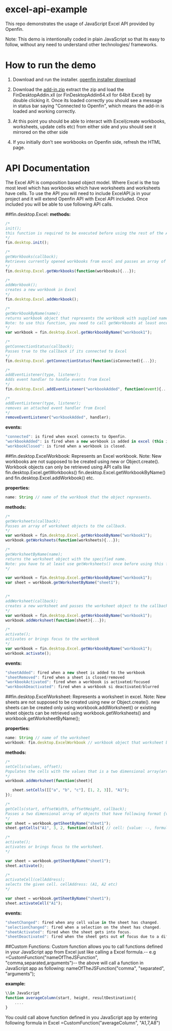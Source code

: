 # excel-api-example
This repo demonstrates the usage of JavaScript Excel API provided by Openfin.

Note: This demo is intentionally coded in plain JavaScript so that its easy to follow,
without any need to understand other technologies/ frameworks.

# How to run the demo

1) Download and run the installer.
[openfin installer download](https://dl.openfin.co/services/download?fileName=excel-api-example-installer&config=http://openfin.github.io/excel-api-example/app.json)

2) Download the [add-in.zip](http://openfin.github.io/excel-api-example/add-in.zip)
extract the zip and load the FinDesktopAddin.xll (or FinDesktopAddin64.xll for 64bit Excel)
by double clicking it.
Once its loaded correctly you should see a message in status bar saying "Connected to Openfin", which means
the add-in is loaded and working correctly.

3) At this point you should be able to interact with Excel(create workbooks, worksheets, update cells etc) from either side and you should
see it mirrored on the other side

4) If you initially don't see workbooks on Openfin side, refresh the HTML page.


# API Documentation

The Excel API is composition based object model. Where Excel is the top most level which has workbooks which have worksheets and worksheets have cells.
To use the API you will need to include ExcelAPI.js in your project and it will extend Openfin API with Excel API included.
Once included you will be able to use following API calls.


##fin.desktop.Excel:
**methods:**

``` javascript
/*
init();
this function is required to be executed before using the rest of the API.
*/
fin.desktop.init();

/*
getWorkbooks(callback);
Retrieves currently opened workbooks from excel and passes an array of workbook objects as an argument to the callback.
*/
fin.desktop.Excel.getWorkbooks(function(workbooks){...});

/*
addWorkbook();
creates a new workbook in Excel
*/
fin.desktop.Excel.addWorkbook();

/*
getWorkbookByName(name);
returns workbook object that represents the workbook with supplied name.
Note: to use this function, you need to call getWorkbooks at least once.
*/
var workbook = fin.desktop.Excel.getWorkbookByName("workbook1");

/*
getConnectionStatus(callback);
Passes true to the callback if its connected to Excel
*/
fin.desktop.Excel.getConnectionStatus(function(isConnected){...});

/*
addEventListener(type, listener);
Adds event handler to handle events from Excel
*/
fin.desktop.Excel.addEventListener("workbookAdded", function(event){...})

/*
addEventListener(type, listener);
removes an attached event handler from Excel
*/
removeEventListener("workbookAdded", handler);
```
**events:**
```javascript
"connected": is fired when excel connects to Openfin.
"workbookAdded": is fired when a new workbook is added in excel (this includes adding workbooks using API).
"workbookClosed": is fired when a workbook is closed.
```

##fin.desktop.ExcelWorkbook:
Represents an Excel workbook.
Note: New workbooks are not supposed to be created using new or Object.create().
Workbook objects can only be retrieved using API calls like fin.desktop.Excel.getWorkbooks() fin.desktop.Excel.getWorkbookByName() and fin.desktop.Excel.addWorkbook() etc.

**properties:**
```javascript
name: String // name of the workbook that the object represents.
```

**methods:**
```javascript
/*
getWorksheets(callback);
Passes an array of worksheet objects to the callback.
*/
var workbook = fin.desktop.Excel.getWorkbookByName("workbook1");
workbook.getWorksheets(function(worksheets){...});

/*
getWorksheetByName(name);
returns the worksheet object with the specified name.
Note: you have to at least use getWorksheets() once before using this function.
*/

var workbook = fin.desktop.Excel.getWorkbookByName("workbook1");
var sheet = workbook.getWorksheetByName("sheet1");


/*
addWorksheet(callback);
creates a new worksheet and passes the worksheet object to the callback
*/
var workbook = fin.desktop.Excel.getWorkbookByName("workbook1");
workbook.addWorksheet(function(sheet){...});

/*
activate();
activates or brings focus to the workbook
*/
var workbook = fin.desktop.Excel.getWorkbookByName("workbook1");
workbook.activate();


```
**events:**
```javascript
"sheetAdded": fired when a new sheet is added to the workbook
"sheetRemoved": fired when a sheet is closed/removed
"workbookActivated": fired when a workbook is activated/focused
"workbookDeactivated": fired when a workbook si deactivated/blurred
```

##fin.desktop.ExcelWorksheet:
Represents a worksheet in excel.
Note: New sheets are not supposed to be created using new or Object.create().
new sheets can be created only using workbook.addWorksheet() or existing sheet objects can be retrieved using workbook.getWorksheets() and workbook.getWorksheetByName();

**properties:**
```javascript
name: String // name of the worksheet
workbook: fin.desktop.ExcelWorkbook // workbook object that worksheet belongs to.
```
**methods:**
```javascript
/*
setCells(values, offset);
Populates the cells with the values that is a two dimensional array(array of rows) starting from the provided offset.
*/
workbook.addWorksheet(function(sheet){

   sheet.setCells([["a", "b", "c"], [1, 2, 3]], "A1");
});

/*
getCells(start, offsetWidth, offsetHeight, callback);
Passes a two dimensional array of objects that have following format {value: --, formula: --}
*/
var sheet = workbook.getSheetByName("sheet1");
sheet.getCells("A1", 3, 2, function(cells){ // cell: {value: --, formula: --}});

/*
activate();
activates or brings focus to the worksheet.
*/

var sheet = workbook.getSheetByName("sheet1");
sheet.activate();

/*
activateCell(cellAddress);
selects the given cell. cellAddress: (A1, A2 etc)
*/

var sheet = workbook.getSheetByName("sheet1");
sheet.activateCell("A1");

```
**events:**
```javascript
"sheetChanged": fired when any cell value in the sheet has changed.
"selectionChanged": fired when a selection on the sheet has changed.
"sheetActivated": fired when the sheet gets into focus.
"sheetDeactivated": fired when the sheet gets out of focus due to a different sheet getting in focus.
```

##Custom Functions:
Custom function allows you to call functions defined in your JavaScript app from Excel just like calling a Excel formula.--
e.g =CustomFunction("nameOfTheJSFunction", "comma,separated,arguments")--
the above will call a function in JavaScript app as following:  nameOfTheJSFunction("comma", "separated", "arguments");

**example:**
```javascript
\\in JavaScript
function averageColumn(start, height, resultDestination){
    ....
}
```
You could call above function defined in you JavaScript app by entering following formula in Excel
=CustomFunction("averageColumn", "A1,7,A8")

